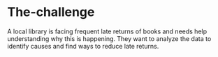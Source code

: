 # The-challenge

A local library is facing frequent late returns of books and needs help understanding why this is happening. They want to analyze the data to identify causes and find ways to reduce late returns.
